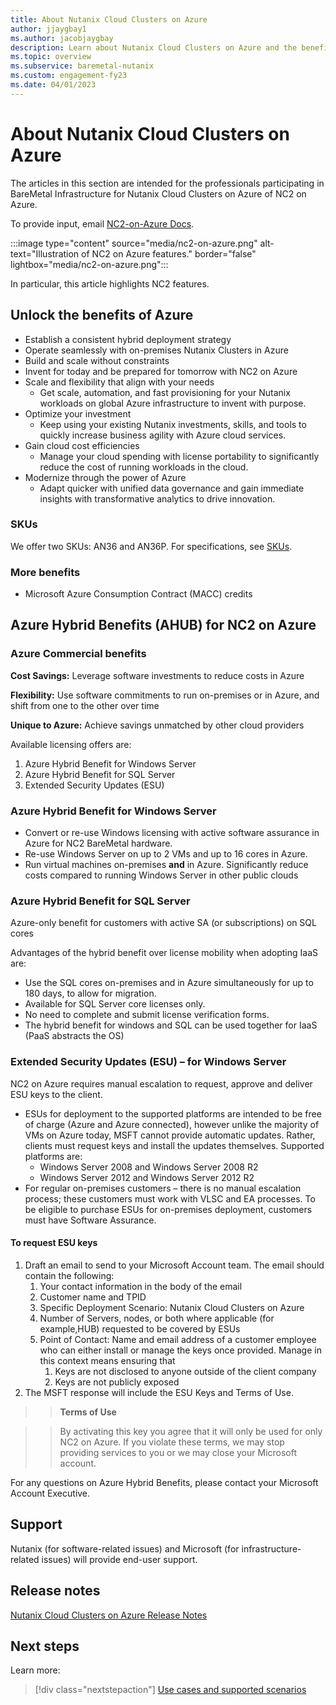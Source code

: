 ```yaml
---
title: About Nutanix Cloud Clusters on Azure
author: jjaygbay1
ms.author: jacobjaygbay
description: Learn about Nutanix Cloud Clusters on Azure and the benefits it offers.
ms.topic: overview
ms.subservice: baremetal-nutanix
ms.custom: engagement-fy23
ms.date: 04/01/2023
---
```


# About Nutanix Cloud Clusters on Azure

The articles in this section are intended for the professionals participating in BareMetal Infrastructure for Nutanix Cloud Clusters on Azure of NC2 on Azure.

 To provide input, email [NC2-on-Azure Docs](mailto:AzNutanixPM@microsoft.com).

:::image type="content" source="media/nc2-on-azure.png" alt-text="Illustration of NC2 on Azure features." border="false" lightbox="media/nc2-on-azure.png":::

In particular, this article highlights NC2 features.

## Unlock the benefits of Azure

* Establish a consistent hybrid deployment strategy
* Operate seamlessly with on-premises Nutanix Clusters in Azure
* Build and scale without constraints
* Invent for today and be prepared for tomorrow with NC2 on Azure
* Scale and flexibility that align with your needs 
   * Get scale, automation, and fast provisioning for your Nutanix workloads on global Azure infrastructure to invent with purpose.
* Optimize your investment
   * Keep using your existing Nutanix investments, skills, and tools to quickly increase business agility with Azure cloud services.
* Gain cloud cost efficiencies
   * Manage your cloud spending with license portability to significantly reduce the cost of running workloads in the cloud.
* Modernize through the power of Azure
   * Adapt quicker with unified data governance and gain immediate insights with transformative analytics to drive innovation.

### SKUs

We offer two SKUs: AN36 and AN36P. For specifications, see [SKUs](skus.md).

### More benefits

* Microsoft Azure Consumption Contract (MACC) credits

## **Azure Hybrid Benefits (AHUB) for NC2 on Azure**

### Azure Commercial benefits

**Cost Savings:** Leverage software investments to reduce costs in Azure

**Flexibility:** Use software commitments to run on-premises or in Azure, and shift from one to the other over time

**Unique to Azure:** Achieve savings unmatched by other cloud providers

Available licensing offers are:

1. Azure Hybrid Benefit for Windows Server
2. Azure Hybrid Benefit for SQL Server
3. Extended Security Updates (ESU)

### Azure Hybrid Benefit for Windows Server

- Convert or re-use Windows licensing with active software assurance in Azure for NC2 BareMetal hardware.
- Re-use Windows Server on up to 2 VMs and up to 16 cores in Azure.
- Run virtual machines on-premises **and** in Azure. Significantly reduce costs compared to running Windows Server in other public clouds

### Azure Hybrid Benefit for SQL Server

Azure-only benefit for customers with active SA (or subscriptions) on SQL cores

Advantages of the hybrid benefit over license mobility when adopting IaaS are:

- Use the SQL cores on-premises and in Azure simultaneously for up to 180 days, to allow for migration.
- Available for SQL Server core licenses only.
- No need to complete and submit license verification forms.
- The hybrid benefit for windows and SQL can be used together for IaaS (PaaS abstracts the OS)

### Extended Security Updates (ESU) – for Windows Server

NC2 on Azure requires manual escalation to request, approve and deliver ESU keys to the client.

* ESUs for deployment to the supported platforms are intended to be free of charge (Azure and Azure connected), however unlike the majority of VMs on Azure today, MSFT cannot provide automatic updates. Rather, clients must request keys and install the updates themselves. Supported platforms are:
  * Windows Server 2008 and Windows Server 2008 R2
  * Windows Server 2012 and Windows Server 2012 R2
* For regular on-premises customers – there is no manual escalation process; these customers must work with VLSC and EA processes. To be eligible to purchase ESUs for on-premises deployment, customers must have Software Assurance.

#### To request ESU keys

1. Draft an email to send to your Microsoft Account team. The email should contain the following:
   1. Your contact information in the body of the email
   1. Customer name and TPID
   1. Specific Deployment Scenario: Nutanix Cloud Clusters on Azure
   1. Number of Servers, nodes, or both where applicable (for example,HUB) requested to be covered by ESUs
   1. Point of Contact: Name and email address of a customer employee who can either install or manage the keys once provided. Manage in this context means ensuring that
      1. Keys are not disclosed to anyone outside of the client company
      2. Keys are not publicly exposed
1. The MSFT response will include the ESU Keys and Terms of Use.

>> **Terms of Use**

>> By activating this key you agree that it will only be used for only NC2 on Azure. If you violate these terms, we may stop providing services to you or we may close your Microsoft account.

For any questions on Azure Hybrid Benefits, please contact your Microsoft Account Executive.

## Support

Nutanix (for software-related issues) and Microsoft (for infrastructure-related issues) will provide end-user support.

## Release notes

[Nutanix Cloud Clusters on Azure Release Notes](https://portal.nutanix.com/page/documents/details?targetId=Nutanix-Cloud-Clusters-On-Azure-Release-Notes:Nutanix-Cloud-Clusters-On-Azure-Release-Notes)

## Next steps

Learn more:

> [!div class="nextstepaction"]
> [Use cases and supported scenarios](use-cases-and-supported-scenarios.md)
